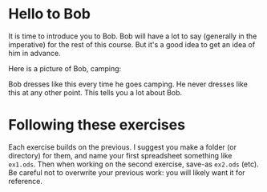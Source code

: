 # Hello to Bob

It is time to introduce you to Bob.  Bob will have a lot to say (generally in
the imperative) for the rest of this course.  But it's a good idea to get an
idea of him in advance.

Here is a picture of Bob, camping:

<!-- Primus image here. -->

Bob dresses like this every time he goes camping.  He never dresses like this at
any other point.  This tells you a lot about Bob.

# Following these exercises

Each exercise builds on the previous.  I suggest you make a folder (or
directory) for them, and name your first spreadsheet something like `ex1.ods`.
Then when working on the second exercise, save-as `ex2.ods` (etc).  Be careful
not to overwrite your previous work: you will likely want it for reference.
